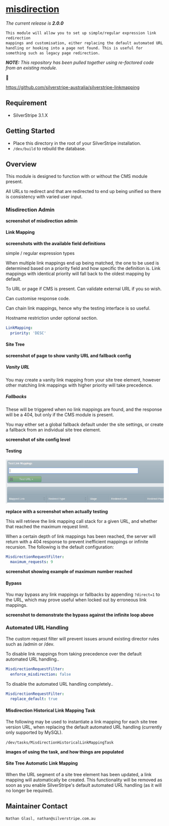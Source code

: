 # [misdirection](https://packagist.org/packages/nglasl/silverstripe-misdirection)

_The current release is **2.0.0**_

	This module will allow you to set up simple/regular expression link redirection
	mappings and customisation, either replacing the default automated URL handling or hooking into a page not found. This is useful for something such as legacy page redirection.

_**NOTE:** This repository has been pulled together using re-factored code from an existing module._

:bust_in_silhouette:

https://github.com/silverstripe-australia/silverstripe-linkmapping

## Requirement

* SilverStripe 3.1.X

## Getting Started

* Place this directory in the root of your SilverStripe installation.
* `/dev/build` to rebuild the database.

## Overview

This module is designed to function with or without the CMS module present.

All URLs to redirect and that are redirected to end up being unified so there is consistency with varied user input.

### Misdirection Admin

**screenshot of misdirection admin**

#### Link Mapping

**screenshots with the available field definitions**

simple / regular expression types

When multiple link mappings end up being matched, the one to be used is determined based on a priority field and how specific the definition is. Link mappings with identical priority will fall back to the oldest mapping by default.

To URL or page if CMS is present. Can validate external URL if you so wish.

Can customise response code.

Can chain link mappings, hence why the testing interface is so useful.

Hostname restriction under optional section.

```yaml
LinkMapping:
  priority: 'DESC'
```

#### Site Tree

**screenshot of page to show vanity URL and fallback config**

##### Vanity URL

You may create a vanity link mapping from your site tree element, however other matching link mappings with higher priority will take precedence.

##### Fallbacks

These will be triggered when no link mappings are found, and the response will be a 404, but only if the CMS module is present.

You may either set a global fallback default under the site settings, or create a fallback from an individual site tree element.

**screenshot of site config level**

#### Testing

![test](images/misdirection-testing.png)

**replace with a screenshot when actually testing**

This will retrieve the link mapping call stack for a given URL, and whether that reached the maximum request limit.

When a certain depth of link mappings has been reached, the server will return with a 404 response to prevent inefficient mappings or infinite recursion. The following is the default configuration:

```yaml
MisdirectionRequestFilter:
  maximum_requests: 9
```

**screenshot showing example of maximum number reached**

#### Bypass

You may bypass any link mappings or fallbacks by appending `?direct=1` to the URL, which may prove useful when locked out by erroneous link mappings.

**screenshot to demonstrate the bypass against the infinite loop above**

### Automated URL Handling

The custom request filter will prevent issues around existing director rules such as /admin or /dev.

To disable link mappings from taking precedence over the default automated URL handling..

```yaml
MisdirectionRequestFilter:
  enforce_misdirection: false
```

To disable the automated URL handling completely..

```yaml
MisdirectionRequestFilter:
  replace_default: true
```

#### Misdirection Historical Link Mapping Task

The following may be used to instantiate a link mapping for each site tree version URL, when replacing the default automated URL handling (currently only supported by MySQL).

`/dev/tasks/MisdirectionHistoricalLinkMappingTask`

**images of using the task, and how things are populated**

#### Site Tree Automatic Link Mapping

When the URL segment of a site tree element has been updated, a link mapping will automatically be created. This functionality will be removed as soon as you enable SilverStripe's default automated URL handling (as it will no longer be required).

## Maintainer Contact

	Nathan Glasl, nathan@silverstripe.com.au
